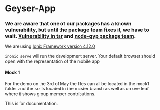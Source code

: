 
# Geyser-App


### We are aware that one of our packages has a known vulnerability, but until the package team fixes it, we have to wait. [Vulnerability in tar](https://github.com/sass/node-sass/issues/2625) and [node-gyp package team](https://github.com/nodejs/node-gyp/commit/1456ef27c72cc4e49f9b1d82cbb047cb673156c8).

We are using [Ionic Framework version 4.12.0](https://ionicframework.com/)

`inonic serve` will run the development server. Your default browser should open with the representation of the mobile app.

#### Mock 1
For the demo on the 3rd of May the files can all be located in the mock1 folder and the srs is located in the master branch as well as on overleaf where it shows group member contributions. 

This is for documentation.
